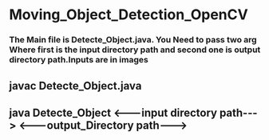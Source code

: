 # Moving_Object_Detection_OpenCV
### The Main file is Detecte_Object.java. You Need to pass two arg Where first is the input directory path and second one is output directory path.Inputs are in images 

## javac Detecte_Object.java
## java Detecte_Object <---input directory path---> <---output_Directory path--->
